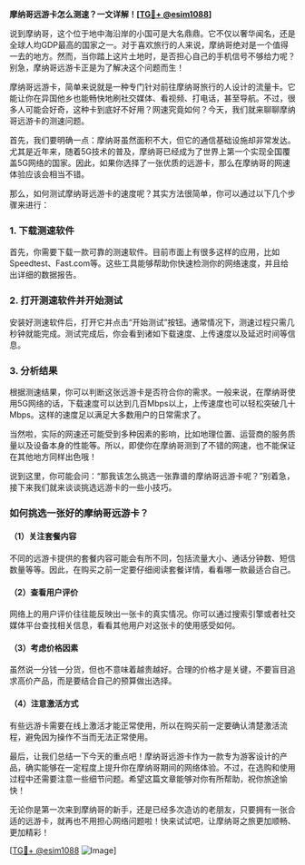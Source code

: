 **摩纳哥远游卡怎么测速？一文详解！[[TG💪+ @esim1088](https://t.me/s/esim1088)]**

说到摩纳哥，这个位于地中海沿岸的小国可是大名鼎鼎。它不仅以奢华闻名，还是全球人均GDP最高的国家之一。对于喜欢旅行的人来说，摩纳哥绝对是一个值得一去的地方。然而，当你踏上这片土地时，是否担心自己的手机信号不够给力呢？别急，摩纳哥远游卡正是为了解决这个问题而生！

摩纳哥远游卡，简单来说就是一种专门针对前往摩纳哥旅行的人设计的流量卡。它能让你在异国他乡也能畅快地刷社交媒体、看视频、打电话，甚至导航。不过，很多人可能会好奇，这种卡到底好不好用？网速究竟如何？今天，我们就来聊聊摩纳哥远游卡的测速问题。

首先，我们要明确一点：摩纳哥虽然面积不大，但它的通信基础设施却非常发达。尤其是近年来，随着5G技术的普及，摩纳哥已经成为了世界上第一个实现全国覆盖5G网络的国家。因此，如果你选择了一张优质的远游卡，那么在摩纳哥的网速体验应该会相当不错。

那么，如何测试摩纳哥远游卡的速度呢？其实方法很简单，你可以通过以下几个步骤来进行：

### 1. 下载测速软件

首先，你需要下载一款可靠的测速软件。目前市面上有很多这样的应用，比如Speedtest、Fast.com等。这些工具能够帮助你快速检测你的网络速度，并且给出详细的数据报告。

### 2. 打开测速软件并开始测试

安装好测速软件后，打开它并点击“开始测试”按钮。通常情况下，测速过程只需几秒钟就能完成。测试完成后，你会看到诸如下载速度、上传速度以及延迟时间等信息。

### 3. 分析结果

根据测速结果，你可以判断这张远游卡是否符合你的需求。一般来说，在摩纳哥使用5G网络的话，下载速度可以达到几百Mbps以上，上传速度也可以轻松突破几十Mbps。这样的速度足以满足大多数用户的日常需求了。

当然啦，实际的网速还可能受到多种因素的影响，比如地理位置、运营商的服务质量以及设备本身的性能等。所以，即使你在摩纳哥测到了不错的网速，也不能保证在其他地方同样出色哦！

说到这里，你可能会问：“那我该怎么挑选一张靠谱的摩纳哥远游卡呢？”别着急，接下来我们就来谈谈挑选远游卡的一些小技巧。

### 如何挑选一张好的摩纳哥远游卡？

#### （1）关注套餐内容

不同的远游卡提供的套餐内容可能会有所不同，包括流量大小、通话分钟数、短信数量等等。因此，在购买之前一定要仔细阅读套餐详情，看看哪一款最适合自己。

#### （2）查看用户评价

网络上的用户评价往往能反映出一张卡的真实情况。你可以通过搜索引擎或者社交媒体平台查找相关信息，看看其他用户对这张卡的使用感受如何。

#### （3）考虑价格因素

虽然说一分钱一分货，但也不意味着越贵越好。合理的价格才是关键，不要盲目追求高价产品，而是要结合自己的预算做出选择。

#### （4）注意激活方式

有些远游卡需要在线上激活才能正常使用，所以在购买前一定要确认清楚激活流程，避免因为操作不当而无法正常使用。

最后，让我们总结一下今天的重点吧！摩纳哥远游卡作为一款专为游客设计的产品，确实能够在一定程度上提升你在摩纳哥期间的网络体验。不过，在选购和使用过程中还需要注意一些细节问题。希望这篇文章能够对你有所帮助，祝你旅途愉快！

无论你是第一次来到摩纳哥的新手，还是已经多次造访的老朋友，只要拥有一张合适的远游卡，就再也不用担心网络问题啦！快来试试吧，让摩纳哥之旅更加顺畅、更加精彩！

[[TG💪+ @esim1088](https://t.me/s/esim1088) ![Image](https://i.postimg.cc/4NQfJmqS/Snipaste-2025-05-13-00-14-12.png)]